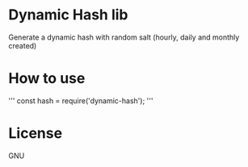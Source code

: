 # Dynamic Hash lib
Generate a dynamic hash with random salt (hourly, daily and monthly created)

# How to use
'''
    const hash = require('dynamic-hash');
'''
# License
GNU